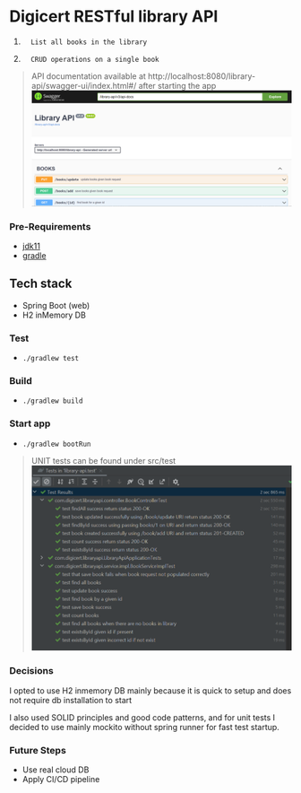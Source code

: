 # Digicert RESTful library API

1.       List all books in the library

2.       CRUD operations on a single book



> API documentation available at http://localhost:8080/library-api/swagger-ui/index.html#/ after starting the app
   ![img.png](img.png)

### Pre-Requirements
- [jdk11](https://www.oracle.com/technetwork/java/javase/downloads/jdk11-downloads-5066655.html)
- [gradle](https://gradle.org/)

## Tech stack
- Spring Boot (web)
- H2 inMemory DB


### Test
- `./gradlew test`

### Build 
- `./gradlew build`

### Start app
- `./gradlew bootRun`

>UNIT tests can be found under src/test
  ![img_1.png](img_1.png)

### Decisions
I opted to use H2 inmemory DB mainly because it is quick to setup and does not require db installation to start 

I also used SOLID principles and good code patterns, and for unit tests I decided to use mainly mockito without spring runner for fast test startup.


### Future Steps
- Use real cloud DB
- Apply CI/CD pipeline